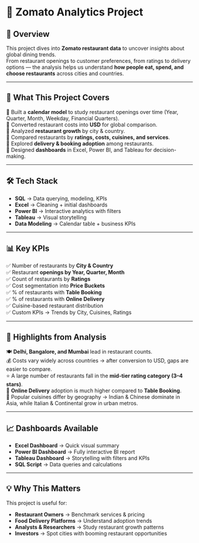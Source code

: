 # 🍴 Zomato Analytics Project  

## 🌟 Overview  
This project dives into **Zomato restaurant data** to uncover insights about global dining trends.  
From restaurant openings to customer preferences, from ratings to delivery options — the analysis helps us understand **how people eat, spend, and choose restaurants** across cities and countries.  

---

## 🚀 What This Project Covers  
🔹 Built a **calendar model** to study restaurant openings over time (Year, Quarter, Month, Weekday, Financial Quarters).  
🔹 Converted restaurant costs into **USD** for global comparison.  
🔹 Analyzed **restaurant growth** by city & country.  
🔹 Compared restaurants by **ratings, costs, cuisines, and services**.  
🔹 Explored **delivery & booking adoption** among restaurants.  
🔹 Designed **dashboards** in Excel, Power BI, and Tableau for decision-making.  

---

## 🛠️ Tech Stack  
- **SQL** → Data querying, modeling, KPIs  
- **Excel** → Cleaning + initial dashboards  
- **Power BI** → Interactive analytics with filters  
- **Tableau** → Visual storytelling  
- **Data Modeling** → Calendar table + business KPIs  

---

## 📊 Key KPIs  
✅ Number of restaurants by **City & Country**  
✅ Restaurant **openings by Year, Quarter, Month**  
✅ Count of restaurants by **Ratings**  
✅ Cost segmentation into **Price Buckets**  
✅ % of restaurants with **Table Booking**  
✅ % of restaurants with **Online Delivery**  
✅ Cuisine-based restaurant distribution  
✅ Custom KPIs → Trends by City, Cuisines, Ratings  

---

## 🔎 Highlights from Analysis  
🍽️ **Delhi, Bangalore, and Mumbai** lead in restaurant counts.  
💰 Costs vary widely across countries → after conversion to USD, gaps are easier to compare.  
⭐ A large number of restaurants fall in the **mid-tier rating category (3–4 stars)**.  
🚚 **Online Delivery** adoption is much higher compared to **Table Booking**.  
🥘 Popular cuisines differ by geography → Indian & Chinese dominate in Asia, while Italian & Continental grow in urban metros.  

---

## 📈 Dashboards Available  
- **Excel Dashboard** → Quick visual summary  
- **Power BI Dashboard** → Fully interactive BI report  
- **Tableau Dashboard** → Storytelling with filters and KPIs  
- **SQL Script** → Data queries and calculations  

---

## 💡 Why This Matters  
This project is useful for:  
- **Restaurant Owners** → Benchmark services & pricing  
- **Food Delivery Platforms** → Understand adoption trends  
- **Analysts & Researchers** → Study restaurant growth patterns  
- **Investors** → Spot cities with booming restaurant opportunities  

